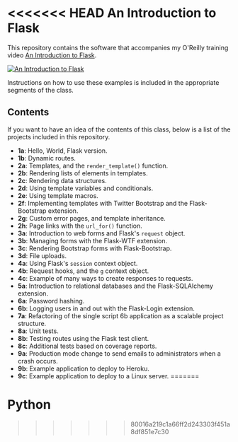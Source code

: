 <<<<<<< HEAD
An Introduction to Flask
========================

This repository contains the software that accompanies my O'Reilly training video [An Introduction to Flask](http://bit.ly/flaskintro).

[![An Introduction to Flask](http://img.youtube.com/vi/Hzg16-4k-Kk/0.jpg)](http://bit.ly/flaskintro)

Instructions on how to use these examples is included in the appropriate segments of the class.

Contents
--------

If you want to have an idea of the contents of this class, below is a list of the projects included in this repository.

- **1a**: Hello, World, Flask version.
- **1b**: Dynamic routes.
- **2a**: Templates, and the `render_template()` function.
- **2b**: Rendering lists of elements in templates.
- **2c**: Rendering data structures.
- **2d**: Using template variables and conditionals.
- **2e**: Using template macros.
- **2f**: Implementing templates with Twitter Bootstrap and the Flask-Bootstrap extension.
- **2g**: Custom error pages, and template inheritance.
- **2h**: Page links with the `url_for()` function.
- **3a**: Introduction to web forms and Flask's `request` object.
- **3b**: Managing forms with the Flask-WTF extension.
- **3c**: Rendering Bootstrap forms with Flask-Bootstrap.
- **3d**: File uploads.
- **4a**: Using Flask's `session` context object.
- **4b**: Request hooks, and the `g` context object.
- **4c**: Example of many ways to create responses to requests.
- **5a**: Introduction to relational databases and the Flask-SQLAlchemy extension.
- **6a**: Password hashing.
- **6b**: Logging users in and out with the Flask-Login extension.
- **7a**: Refactoring of the single script 6b application as a scalable project structure.
- **8a**: Unit tests.
- **8b**: Testing routes using the Flask test client.
- **8c**: Additional tests based on coverage reports.
- **9a**: Production mode change to send emails to administrators when a crash occurs.
- **9b**: Example application to deploy to Heroku.
- **9c**: Example application to deploy to a Linux server.
=======
# Python
>>>>>>> 80016a219c1a66ff2d243303f451a8df851e7c30
